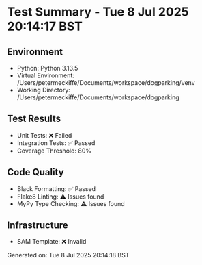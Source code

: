 # Test Summary - Tue  8 Jul 2025 20:14:17 BST

## Environment
- Python: Python 3.13.5
- Virtual Environment: /Users/petermeckiffe/Documents/workspace/dogparking/venv
- Working Directory: /Users/petermeckiffe/Documents/workspace/dogparking

## Test Results
- Unit Tests: ❌ Failed
- Integration Tests: ✅ Passed
- Coverage Threshold: 80%

## Code Quality
- Black Formatting: ✅ Passed
- Flake8 Linting: ⚠️ Issues found
- MyPy Type Checking: ⚠️ Issues found

## Infrastructure
- SAM Template: ❌ Invalid

Generated on: Tue  8 Jul 2025 20:14:18 BST
